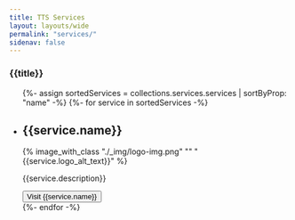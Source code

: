 ```yaml
---
title: TTS Services
layout: layouts/wide
permalink: "services/"
sidenav: false
---
```

<h3 class="site-preview-heading">{{title}}</h3>
<ul class="usa-card-group">
  {%- assign sortedServices = collections.services.services | sortByProp: "name" -%}
  {%- for service in sortedServices -%}
  <li class="usa-card usa-card--flag desktop:grid-col-4">
    <div class="usa-card__container">
      <div class="usa-card__header">
        <h2 class="usa-card__heading">{{service.name}}</h2>
      </div>
      <div class="usa-card__media">
        <div class="usa-card__img">
              {% image_with_class "./_img/logo-img.png" "" "{{service.logo_alt_text}}" %}
        </div>
      </div>
      <div class="usa-card__body">
        <p>{{service.description}}</p>
      </div>
      <div class="usa-card__footer">
        <button type="button" class="usa-button">Visit {{service.name}}</button>
      </div>
    </div>
  </li>
  {%- endfor -%}
</ul>

